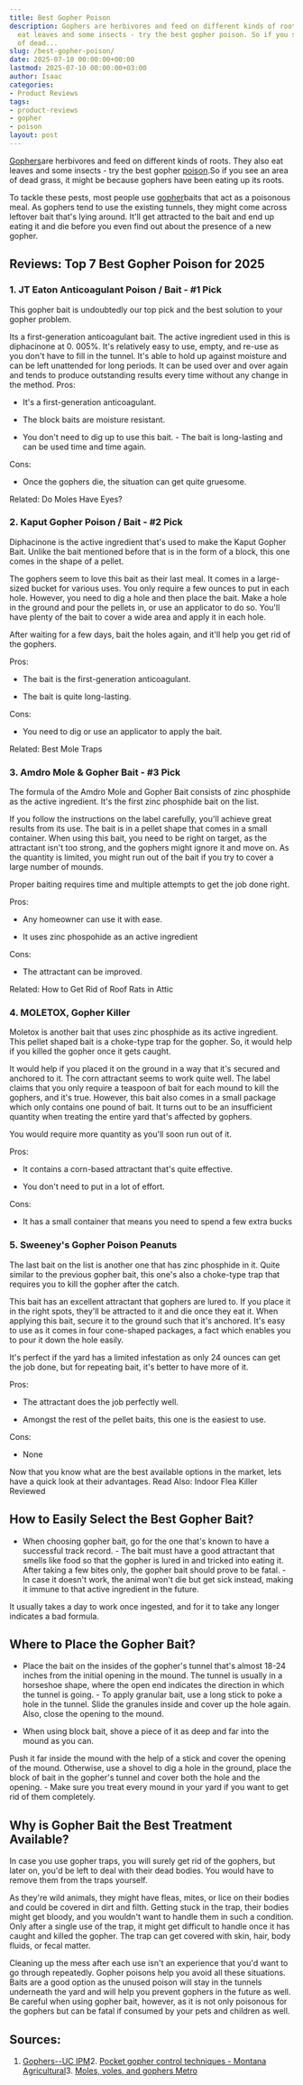 ```yaml
---
title: Best Gopher Poison
description: Gophers are herbivores and feed on different kinds of roots. They also
  eat leaves and some insects - try the best gopher poison. So if you see an area
  of dead...
slug: /best-gopher-poison/
date: 2025-07-10 00:00:00+00:00
lastmod: 2025-07-10 00:00:00+03:00
author: Isaac
categories:
- Product Reviews
tags:
- product-reviews
- gopher
- poison
layout: post
---
```

[Gophers](http://ipm.ucanr.edu/PMG/PESTNOTES/pn7433.html)are herbivores and feed on different kinds of roots. They also eat leaves and some insects - try the best gopher [poison](https://pestpolicy.com/best-poison-for-squirrels/).So if you see an area of dead grass, it might be because gophers have been eating up its roots.

To tackle these pests, most people use [gopher](https://pestpolicy.com/best-gopher-traps/)baits that act as a poisonous meal. As gophers tend to use the existing tunnels, they might come across leftover bait that's lying around. It'll get attracted to the bait and end up eating it and die before you even find out about the presence of a new gopher.

##  Reviews: Top 7 Best Gopher Poison for 2025

###  **1. JT Eaton Anticoagulant Poison / Bait - #1 Pick**

This gopher bait is undoubtedly our top pick and the best solution to your gopher problem.

Its a first-generation anticoagulant bait. The active ingredient used in this is diphacinone at 0. 005%. It's relatively easy to use, empty, and re-use as you don't have to fill in the tunnel. It's able to hold up against moisture and can be left unattended for long periods. It can be used over and over again and tends to produce outstanding results every time without any change in the method.
Pros:

- It's a first-generation anticoagulant.

- The block baits are moisture resistant.

- You don't need to dig up to use this bait. - The bait is long-lasting and can be used time and time again.

Cons:

- Once the gophers die, the situation can get quite gruesome.

Related: Do Moles Have Eyes?

###  **2. Kaput Gopher Poison / Bait - #2 Pick**

Diphacinone is the active ingredient that's used to make the Kaput Gopher Bait. Unlike the bait mentioned before that is in the form of a block, this one comes in the shape of a pellet.

The gophers seem to love this bait as their last meal. It comes in a large-sized bucket for various uses. You only require a few ounces to put in each hole. However, you need to dig a hole and then place the bait. Make a hole in the ground and pour the pellets in, or use an applicator to do so. You'll have plenty of the bait to cover a wide area and apply it in each hole.

After waiting for a few days, bait the holes again, and it'll help you get rid of the gophers.

Pros:

- The bait is the first-generation anticoagulant.

- The bait is quite long-lasting.

Cons:

- You need to dig or use an applicator to apply the bait.

Related: Best Mole Traps

###  **3. Amdro Mole & Gopher Bait - #3 Pick**

The formula of the Amdro Mole and Gopher Bait consists of zinc phosphide as the active ingredient. It's the first zinc phosphide bait on the list.

If you follow the instructions on the label carefully, you'll achieve great results from its use. The bait is in a pellet shape that comes in a small container. When using this bait, you need to be right on target, as the attractant isn't too strong, and the gophers might ignore it and move on. As the quantity is limited, you might run out of the bait if you try to cover a large number of mounds.

Proper baiting requires time and multiple attempts to get the job done right.

Pros:

- Any homeowner can use it with ease.

- It uses zinc phospohide as an active ingredient

Cons:

- The attractant can be improved.

Related: How to Get Rid of Roof Rats in Attic

###  **4. MOLETOX, Gopher Killer**

Moletox is another bait that uses zinc phosphide as its active ingredient. This pellet shaped bait is a choke-type trap for the gopher. So, it would help if you killed the gopher once it gets caught.

It would help if you placed it on the ground in a way that it's secured and anchored to it. The corn attractant seems to work quite well. The label claims that you only require a teaspoon of bait for each mound to kill the gophers, and it's true. However, this bait also comes in a small package which only contains one pound of bait. It turns out to be an insufficient quantity when treating the entire yard that's affected by gophers.

You would require more quantity as you'll soon run out of it.

Pros:

- It contains a corn-based attractant that's quite effective.

- You don't need to put in a lot of effort.

Cons:

- It has a small container that means you need to spend a few extra bucks

###  **5. Sweeney's Gopher Poison Peanuts**

The last bait on the list is another one that has zinc phosphide in it. Quite similar to the previous gopher bait, this one's also a choke-type trap that requires you to kill the gopher after the catch.

This bait has an excellent attractant that gophers are lured to. If you place it in the right spots, they'll be attracted to it and die once they eat it. When applying this bait, secure it to the ground such that it's anchored. It's easy to use as it comes in four cone-shaped packages, a fact which enables you to pour it down the hole easily.

It's perfect if the yard has a limited infestation as only 24 ounces can get the job done, but for repeating bait, it's better to have more of it.

Pros:

- The attractant does the job perfectly well.

- Amongst the rest of the pellet baits, this one is the easiest to use.

Cons:

- None

Now that you know what are the best available options in the market, lets have a quick look at their advantages. Read Also: Indoor Flea Killer Reviewed

##  How to Easily Select the Best Gopher Bait?

- When choosing gopher bait, go for the one that's known to have a successful track record. - The bait must have a good attractant that smells like food so that the gopher is lured in and tricked into eating it. After taking a few bites only, the gopher bait should prove to be fatal. - In case it doesn't work, the animal won't die but get sick instead, making it immune to that active ingredient in the future.

It usually takes a day to work once ingested, and for it to take any longer indicates a bad formula.

##  Where to Place the Gopher Bait?

- Place the bait on the insides of the gopher's tunnel that's almost 18-24 inches from the initial opening in the mound. The tunnel is usually in a horseshoe shape, where the open end indicates the direction in which the tunnel is going. - To apply granular bait, use a long stick to poke a hole in the tunnel. Slide the granules inside and cover up the hole again. Also, close the opening to the mound.

- When using block bait, shove a piece of it as deep and far into the mound as you can.

Push it far inside the mound with the help of a stick and cover the opening of the mound. Otherwise, use a shovel to dig a hole in the ground, place the block of bait in the gopher's tunnel and cover both the hole and the opening. - Make sure you treat every mound in your yard if you want to get rid of them completely.

##  Why is Gopher Bait the Best Treatment Available?

In case you use gopher traps, you will surely get rid of the gophers, but later on, you'd be left to deal with their dead bodies. You would have to remove them from the traps yourself.

As they're wild animals, they might have fleas, mites, or lice on their bodies and could be covered in dirt and filth. Getting stuck in the trap, their bodies might get bloody, and you wouldn't want to handle them in such a condition. Only after a single use of the trap, it might get difficult to handle once it has caught and killed the gopher. The trap can get covered with skin, hair, body fluids, or fecal matter.

Cleaning up the mess after each use isn't an experience that you'd want to go through repeatedly. Gopher poisons help you avoid all these situations. Baits are a good option as the unused poison will stay in the tunnels underneath the yard and will help you prevent gophers in the future as well. Be careful when using gopher bait, however, as it is not only poisonous for the gophers but can be fatal if consumed by your pets and children as well.

##  Sources:

1. [Gophers--UC IPM](http://ipm.ucanr.edu/QT/gopherscard.html)2. [Pocket gopher control techniques - Montana Agricultural](http://agresearch.montana.edu/wtarc/producerinfo/entomology-insect-ecology/Gofers/MTFactSheet.pdf)3. [Moles, voles, and gophers Metro](https://www.oregonmetro.gov/tools-living/yard-and-garden/garden-problems/moles-voles-and-gophers)
